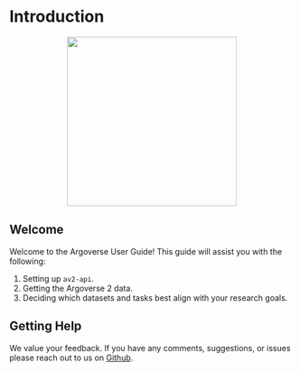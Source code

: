 # Introduction

<p align="center">
  <img src="https://user-images.githubusercontent.com/29715011/157802162-e40098c1-8677-4c16-ac60-e9bbded6badf.png" height="300">
</p>

## Welcome

Welcome to the Argoverse User Guide! This guide will assist you with the following:

1. Setting up `av2-api`.
2. Getting the Argoverse 2 data.
3. Deciding which datasets and tasks best align with your research goals.

## Getting Help

We value your feedback. If you have any comments, suggestions, or issues please reach out to us on [Github](https://github.com/argoverse/av2-api/issues).
